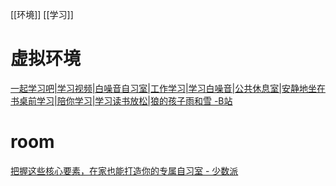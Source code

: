 [[环境]]
[[学习]]
# 虚拟环境
[一起学习吧|学习视频|白噪音自习室|工作学习|学习白噪音|公共休息室|安静地坐在书桌前学习|陪你学习|学习读书放松|狼的孩子雨和雪 -B站](https://www.bilibili.com/video/BV1T7411k7qn)
# room
[把握这些核心要素，在家也能打造你的专属自习室 - 少数派](https://sspai.com/post/60112)